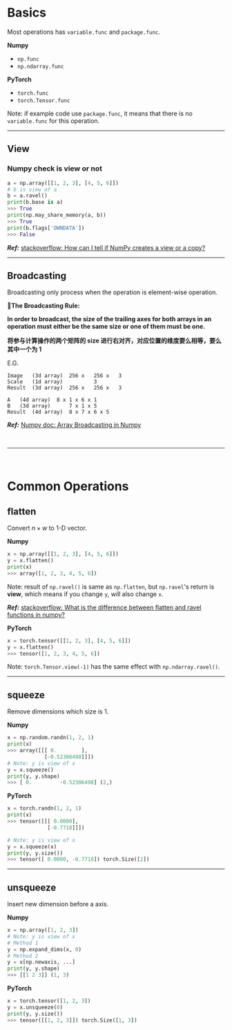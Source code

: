 # Basics

Most operations has `variable.func` and `package.func`.

**Numpy**

- `np.func`
- `np.ndarray.func`

**PyTorch**

- `torch.func`
- `torch.Tensor.func`

Note: if example code use `package.func`, it means that there is no `variable.func` for this operation.

---

## View

### Numpy check is view or not

```python
a = np.array([[1, 2, 3], [4, 5, 6]])
# b is view of a
b = a.ravel()
print(b.base is a)
>>> True
print(np.may_share_memory(a, b))
>>> True
print(b.flags['OWNDATA'])
>>> False
```

**_Ref:_** [stackoverflow: How can I tell if NumPy creates a view or a copy?](https://stackoverflow.com/questions/11524664/how-can-i-tell-if-numpy-creates-a-view-or-a-copy)

---

## Broadcasting

Broadcasting only process when the operation is element-wise operation.

**:star2:The Broadcasting Rule:**

**In order to broadcast, the size of the trailing axes for both arrays in an operation must either be the same size or one of them must be one.**

**将参与计算操作的两个矩阵的 size 进行右对齐，对应位置的维度要么相等，要么其中一个为 1**

E.G.

```shell
Image	(3d array)	256 x	256 x	3
Scale	(1d array)	 	 	3
Result	(3d array)	256 x	256 x	3
```

```shell
A	(4d array)	8 x	1 x	6 x	1
B	(3d array)	 	7 x	1 x	5
Result	(4d array)	8 x	7 x	6 x	5
```

**_Ref:_** [Numpy doc: Array Broadcasting in Numpy](https://docs.scipy.org/doc/numpy/user/theory.broadcasting.html#array-broadcasting-in-numpy)

<!--  -->
<br>

---

<br>
<!--  -->

# Common Operations

## flatten

Convert $n \times w$ to 1-D vector.

**Numpy**

```python
x = np.array([[1, 2, 3], [4, 5, 6]])
y = x.flatten()
print(x)
>>> array([1, 2, 3, 4, 5, 6])
```

Note: result of `np.ravel()` is same as `np.flatten`, but `np.ravel`'s return is **view**, which means if you change `y`, will also change `x`.

**_Ref:_** [stackoverflow: What is the difference between flatten and ravel functions in numpy?](https://stackoverflow.com/a/28930580/4636081)

**PyTorch**

```python
x = torch.tensor([[1, 2, 3], [4, 5, 6]])
y = x.flatten()
>>> tensor([1, 2, 3, 4, 5, 6])
```

Note: `torch.Tensor.view(-1)` has the same effect with `np.ndarray.ravel()`.

---

## squeeze

Remove dimensions which size is 1.

**Numpy**

```python
x = np.random.randn(1, 2, 1)
print(x)
>>> array([[[ 0.        ],
            [-0.52306498]]])
# Note: y is view of x
y = x.squeeze()
print(y, y.shape)
>>> [ 0.         -0.52306498] (2,)
```

**PyTorch**

```python
x = torch.randn(1, 2, 1)
print(x)
>>> tensor([[[ 0.0000],
             [-0.7718]]])

# Note: y is view of x
y = x.squeeze(x)
print(y, y.size())
>>> tensor([ 0.0000, -0.7718]) torch.Size([2])
```

---

## unsqueeze

Insert new dimension before a axis.

**Numpy**

```python
x = np.array([1, 2, 3])
# Note: y is view of x
# Method 1
y = np.expand_dims(x, 0)
# Method 2
y = x[np.newaxis, ...]
print(y, y.shape)
>>> [[1 2 3]] (1, 3)
```

**PyTorch**

```python
x = torch.tensor([1, 2, 3])
y = x.unsqueeze(0)
print(y, y.size())
>>> tensor([[1, 2, 3]]) torch.Size([1, 3])
```
